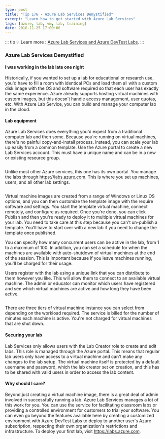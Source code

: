 ```yaml
---
type: post
title: "Tip 176 - Azure Lab Services Demystified"
excerpt: "Learn how to get started with Azure Lab Services"
tags: [azure, lab, vm, lab, training]
date: 2018-11-25 17:00:00
---
```


::: tip
:bulb: Learn more : [Azure Lab Services and Azure DevTest Labs](https://docs.microsoft.com/azure/lab-services/?WT.mc_id=docs-azuredevtips-azureappsdev).
:::

### Azure Lab Services Demystified
 
#### I was working in the lab late one night

Historically, if you wanted to set up a lab for educational or research use, you'd have to fill a room with identical PCs and load them all with a custom disk image with the OS and software required so that each user has exactly the same experience. Azure already supports hosting virtual machines with custom images, but this doesn't handle access management, user quotas, etc. With Azure Lab Service, you can build and manage your computer lab in the cloud.

#### Lab equipment

Azure Lab Services does everything you'd expect from a traditional computer lab and then some. Because you're running on virtual machines, there's no painful copy-and-install process. Instead, you can scale your lab up easily from a common template. 
Use the Azure portal to create a new Lab Services account. This must have a unique name and can be in a new or existing resource group.

<img :src="$withBase('/files/azure-labs-newaccount.png')">

Unlike most other Azure services, this one has its own portal. You manage the labs through https://labs.azure.com. This is where you set up machines, users, and all other lab settings.

<img :src="$withBase('/files/lab-services-dashboard.png')">

Virtual machine images are created from a range of Windows or Linux OS options, and you can then customize the template image with the require software and settings. You start the template virtual machine, connect remotely, and configure as required. Once you're done, you can click Publish and then you're ready to deploy it to multiple virtual machines for your lab. You need to take care at this step because you can't un-publish a template. You'll have to start over with a new lab if you need to change the template once published.

You can specify how many concurrent users can be active in the lab, from 1 to a maximum of 100. In addition, you can set a schedule for when the machines are available with auto-shutdown of virtual machines at the end of the session. This is important because if you leave machines running, you'll be charged for their usage. 

Users register with the lab using a unique link that you can distribute to them however you like. This will allow them to connect to an available virtual machine. The admin or educator can monitor which users have registered and see which virtual machines are active and how long they have been active.

<img :src="$withBase('/files/azure-labs-vm-sizes.png')">

There are three tiers of virtual machine instance you can select from depending on the workload required. The service is billed for the number of minutes each machine is active. You're not charged for virtual machines that are shut down.

#### Securing your lab

Lab Services only allows users with the Lab Creator role to create and edit labs. This role is managed through the Azure portal. This means that regular lab users only have access to a virtual machine and can't make any changes to the lab setup. The virtual machine itself is protected by a default username and password, which the lab creator set on creation, and this has to be shared with valid users in order to access the lab content.

#### Why should I care?

Beyond just creating a virtual machine image, there is a great deal of admin involved in successfully running a lab. Azure Lab Services manages a lot of this work for you. You can use the service for facilitating classroom labs or providing a controlled environment for customers to trial your software. You can even go beyond the features available here by creating a customized environment with Azure DevTest Labs to deploy to another user's Azure subscription, respecting their own organization's restrictions and infrastructure. To deploy your first lab, visit https://labs.azure.com.


